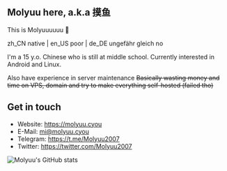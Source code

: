 ## Molyuu here, a.k.a 摸鱼

This is Molyuuuuuu 👋

zh_CN native | en_US poor | de_DE ungefähr gleich no

I'm a 15 y.o. Chinese who is still at middle school. Currently interested in Android and Linux.

Also have experience in server maintenance ~~Basically wasting money and time on VPS, domain and try to make everything self-hosted (failed tho)~~

## Get in touch
- Website: https://molyuu.cyou
- E-Mail: mi@molyuu.cyou
- Telegram: https://t.me/Molyuu2007
- Twitter: https://twitter.com/Molyuu2007

![Molyuu's GitHub stats](https://github-readme-stats.vercel.app/api?username=Molyuu)
